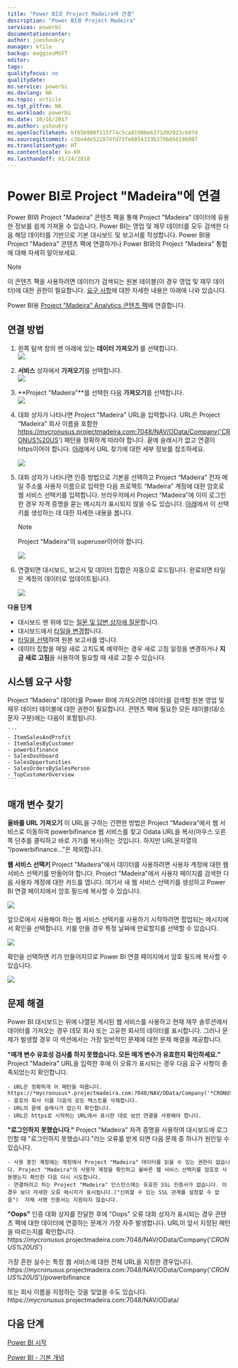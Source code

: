 ```yaml
---
title: "Power BI로 Project Madeira에 연결"
description: "Power BI용 Project Madeira"
services: powerbi
documentationcenter: 
author: joeshoukry
manager: kfile
backup: maggiesMSFT
editor: 
tags: 
qualityfocus: no
qualitydate: 
ms.service: powerbi
ms.devlang: NA
ms.topic: article
ms.tgt_pltfrm: NA
ms.workload: powerbi
ms.date: 10/16/2017
ms.author: yshoukry
ms.openlocfilehash: bf65b900f315f74c5ca81980e6371d92923cb97d
ms.sourcegitcommit: c3be4de522874fd73fe6854333b379b85619b907
ms.translationtype: HT
ms.contentlocale: ko-KR
ms.lasthandoff: 01/24/2018
---
```

# <a name="connect-to-project-madeira-with-power-bi"></a>Power BI로 Project "Madeira"에 연결
Power BI와 Project "Madeira" 콘텐츠 팩을 통해 Project "Madeira" 데이터에 유용한 정보를 쉽게 가져올 수 있습니다. Power BI는 영업 및 재무 데이터를 모두 검색한 다음 해당 데이터를 기반으로 기본 대시보드 및 보고서를 작성합니다.
Power BI용 Project "Madeira" 콘텐츠 팩에 연결하거나 Power BI와의 Project "Madeira" 통합에 대해 자세히 알아보세요.

>[!NOTE]
>이 콘텐츠 팩을 사용하려면 데이터가 검색되는 원본 테이블(이 경우 영업 및 재무 데이터)에 대한 권한이 필요합니다. [요구 사항](#Requirements)에 대한 자세한 내용은 아래에 나와 있습니다.

Power BI용 [Project "Madeira" Analytics 콘텐츠 팩](https://app.powerbi.com/getdata/services/project-madeira)에 연결합니다.

## <a name="how-to-connect"></a>연결 방법
1. 왼쪽 탐색 창의 맨 아래에 있는 **데이터 가져오기** 를 선택합니다.  
    ![](media/service-connect-to-project-madeira/getdata.png)
2. **서비스** 상자에서 **가져오기**를 선택합니다.  
    ![](media/service-connect-to-project-madeira/services.png)
3. **Project "Madeira"**를 선택한 다음 **가져오기**를 선택합니다.  
    ![](media/service-connect-to-project-madeira/projectmadeira.png)
4. 대화 상자가 나타나면 Project "Madeira" URL을 입력합니다. URL은 Project “Madeira” 회사 이름을 포함한 https://mycronusus.projectmadeira.com:7048/NAV/OData/Company('CRONUS%20US') 패턴을 정확하게 따라야 합니다. 끝에 슬래시가 없고 연결이 https이어야 합니다. [아래](#FindingParams)에서 URL 찾기에 대한 세부 정보를 참조하세요.  
   
    ![](media/service-connect-to-project-madeira/params.png)
5. 대화 상자가 나타나면 인증 방법으로 기본을 선택하고 Project “Madeira” 전자 메일 주소를 사용자 이름으로 입력한 다음 프로젝트 “Madeira” 계정에 대한 암호로 웹 서비스 선택키를 입력합니다. 브라우저에서 Project “Madeira”에 이미 로그인한 경우 자격 증명을 묻는 메시지가 표시되지 않을 수도 있습니다. [아래](#FindingParams)에서 이 선택키를 생성하는 데 대한 자세한 내용을 봅니다.  
   
    >[!NOTE]
    >Project "Madeira"의 superuser이어야 합니다.
   
    ![](media/service-connect-to-project-madeira/creds.png)
6. 연결되면 대시보드, 보고서 및 데이터 집합은 자동으로 로드됩니다. 완료되면 타일은 계정의 데이터로 업데이트됩니다.  
   
    ![](media/service-connect-to-project-madeira/dashboard.png)

**다음 단계**

* 대시보드 맨 위에 있는 [질문 및 답변 상자에 질문](power-bi-q-and-a.md)합니다.
* 대시보드에서 [타일을 변경](service-dashboard-edit-tile.md)합니다.
* [타일을 선택](service-dashboard-tiles.md)하여 원본 보고서를 엽니다.
* 데이터 집합을 매일 새로 고치도록 예약하는 경우 새로 고침 일정을 변경하거나 **지금 새로 고침**을 사용하여 필요할 때 새로 고칠 수 있습니다.

<a name="Requirements"></a>

## <a name="system-requirements"></a>시스템 요구 사항
Project “Madeira” 데이터를 Power BI에 가져오려면 데이터를 검색할 원본 영업 및 재무 데이터 테이블에 대한 권한이 필요합니다. 콘텐츠 팩에 필요한 모든 테이블(대/소문자 구분)에는 다음이 포함됩니다.  
 
    ´´´ 
    - ItemSalesAndProfit  
    - ItemSalesByCustomer  
    - powerbifinance  
    - SalesDashboard  
    - SalesOpportunities  
    - SalesOrdersBySalesPerson  
    - TopCustomerOverview  
    ´´´ 

<a name="FindingParams"></a>

## <a name="finding-parameters"></a>매개 변수 찾기
**올바를 URL 가져오기** 이 URL을 구하는 간편한 방법은 Project “Madeira”에서 웹 서비스로 이동하여 powerbifinance 웹 서비스를 찾고 Odata URL을 복사(마우스 오른쪽 단추를 클릭하고 바로 가기를 복사)하는 것입니다. 하지만 URL문자열의 “/powerbifinance…”은 제외합니다.

**웹 서비스 선택키** Project "Madeira"에서 데이터를 사용하려면 사용자 계정에 대한 웹 서비스 선택키를 만들어야 합니다. Project "Madeira"에서 사용자 페이지를 검색한 다음 사용자 계정에 대한 카드를 엽니다. 여기서 새 웹 서비스 선택키를 생성하고 Power BI 연결 페이지에서 암호 필드에 복사할 수 있습니다.

![](media/service-connect-to-project-madeira/accesskey.png)

앞으로에서 사용해야 하는 웹 서비스 선택키를 사용하기 시작하려면 팝업되는 메시지에서 확인을 선택합니다.
키를 만들 경우 특정 날짜에 만료할지를 선택할 수 있습니다.

![](media/service-connect-to-project-madeira/accesskey2.png)

확인을 선택하면 키가 만들어지므로 Power BI 연결 페이지에서 암호 필드에 복사할 수 있습니다.

![](media/service-connect-to-project-madeira/accesskey3.png)

## <a name="troubleshooting"></a>문제 해결
Power BI 대시보드는 위에 나열된 게시된 웹 서비스를 사용하고 현재 재무 솔루션에서 데이터를 가져오는 경우 데모 회사 또는 고유한 회사의 데이터를 표시합니다. 그러나 문제가 발생할 경우 이 섹션에서는 가장 일반적인 문제에 대한 문제 해결을 제공합니다.

**"매개 변수 유효성 검사를 하지 못했습니다. 모든 매개 변수가 유효한지 확인하세요."** Project "Madeira" URL을 입력한 후에 이 오류가 표시되는 경우 다음 요구 사항이 충족되었는지 확인합니다.  

    - URL은 정확하게 이 패턴을 따릅니다. https://*mycronusus*.projectmadeira.com:7048/NAV/OData/Company('*CRONUS%20US*')  
    - 괄호의 회사 이름 다음의 모든 텍스트를 삭제합니다.  
    - URL의 끝에 슬래시가 없는지 확인합니다.  
    - URL은 https로 시작하는 URL에서 표시한 대로 보안 연결을 사용해야 합니다.  

**"로그인하지 못했습니다."** Project "Madeira" 자격 증명을 사용하여 대시보드에 로그인할 때 "로그인하지 못했습니다."라는 오류를 받게 되면 다음 문제 중 하나가 원인일 수 있습니다.  

    - 사용 중인 계정에는 계정에서 Project "Madeira" 데이터를 읽을 수 있는 권한이 없습니다. Project "Madeira"의 사용자 계정을 확인하고 올바른 웹 서비스 선택키를 암호로 사용했는지 확인한 다음 다시 시도합니다.  
    - 연결하려고 하는 Project "Madeira" 인스턴스에는 유효한 SSL 인증서가 없습니다. 이 경우 보다 자세한 오류 메시지가 표시됩니다.("신뢰할 수 있는 SSL 관계를 설정할 수 없음")  자체 서명 인증서는 지원되지 않습니다.  

**"Oops"** 인증 대화 상자를 전달한 후에 "Oops" 오류 대화 상자가 표시되는 경우 콘텐츠 팩에 대한 데이터에 연결하는 문제가 가장 자주 발생합니다. URL이 앞서 지정된 패턴을 따르는지를 확인합니다.  
    https://*mycronusus*.projectmadeira.com:7048/NAV/OData/Company('*CRONUS%20US*')

가장 흔한 실수는 특정 웹 서비스에 대한 전체 URL을 지정한 경우입니다.  
    https://*mycronusus*.projectmadeira.com:7048/NAV/OData/Company('*CRONUS%20US*')/powerbifinance

또는 회사 이름을 지정하는 것을 잊었을 수도 있습니다.   
    https://*mycronusus*.projectmadeira.com:7048/NAV/OData/

## <a name="next-steps"></a>다음 단계
[Power BI 시작](service-get-started.md)

[Power BI - 기본 개념](service-basic-concepts.md)

